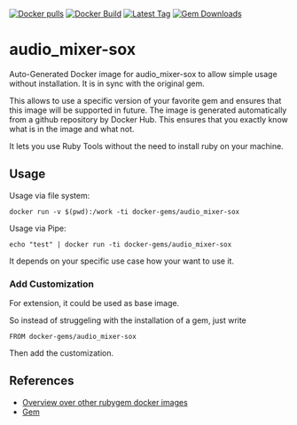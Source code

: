 [![Docker pulls](https://img.shields.io/docker/pulls/rubygem/audio_mixer-sox.svg)](https://hub.docker.com/r/rubygem/audio_mixer-sox/)
[![Docker Build](https://img.shields.io/docker/automated/rubygem/audio_mixer-sox.svg)](https://hub.docker.com/r/rubygem/audio_mixer-sox/)
[![Latest Tag](https://img.shields.io/github/tag/docker-rubygem/audio_mixer-sox.svg)](https://hub.docker.com/r/rubygem/audio_mixer-sox/)
[![Gem Downloads](https://img.shields.io/gem/dt/audio_mixer-sox.svg)](https://rubygems.org/gems/audio_mixer-sox/)
# audio_mixer-sox

Auto-Generated Docker image for audio_mixer-sox to allow simple usage without installation.
It is in sync with the original gem.

This allows to use a specific version of your favorite gem and ensures that this image will be supported in future.
The image is generated automatically from a github repository by Docker Hub.
This ensures that you exactly know what is in the image and what not.

It lets you use Ruby Tools without the need to install ruby on your machine.

## Usage

Usage via file system:

`docker run -v $(pwd):/work -ti docker-gems/audio_mixer-sox`

Usage via Pipe:

`echo "test" | docker run -ti docker-gems/audio_mixer-sox`

It depends on your specific use case how your want to use it.

### Add Customization

For extension, it could be used as base image.

So instead of struggeling with the installation of a gem, just write

`FROM docker-gems/audio_mixer-sox`

Then add the customization.

## References

 - [Overview over other rubygem docker images](https://github.com/thinkbot/docker-rubygem)
 - [Gem](https://rubygems.org/gems/audio_mixer-sox/)
